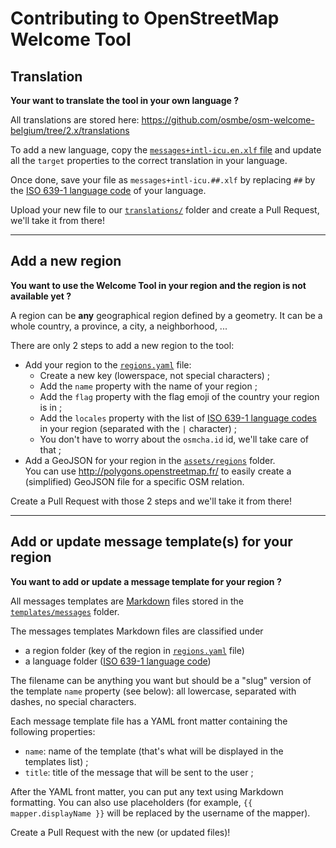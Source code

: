 # Contributing to OpenStreetMap Welcome Tool

## Translation

**Your want to translate the tool in your own language ?**

All translations are stored here: <https://github.com/osmbe/osm-welcome-belgium/tree/2.x/translations>

To add a new language, copy the [`messages+intl-icu.en.xlf` file](https://github.com/osmbe/osm-welcome-belgium/blob/2.x/translations/messages%2Bintl-icu.en.xlf) and update all the `target` properties to the correct translation in your language.

Once done, save your file as `messages+intl-icu.##.xlf` by replacing `##` by the [ISO 639-1 language code](https://en.wikipedia.org/wiki/List_of_ISO_639-1_codes) of your language.

Upload your new file to our [`translations/`](https://github.com/osmbe/osm-welcome-belgium/tree/2.x/translations) folder and create a Pull Request, we'll take it from there!

---

## Add a new region

**You want to use the Welcome Tool in your region and the region is not available yet ?**

A region can be **any** geographical region defined by a geometry. It can be a whole country, a province, a city, a neighborhood, ...

There are only 2 steps to add a new region to the tool:

- Add your region to the [`regions.yaml`](https://github.com/osmbe/osm-welcome-belgium/blob/2.x/config/regions.yaml) file:
  - Create a new key (lowerspace, not special characters) ;
  - Add the `name` property with the name of your region ;
  - Add the `flag` property with the flag emoji of the country your region is in ;
  - Add the `locales` property with the list of [ISO 639-1 language codes](https://en.wikipedia.org/wiki/List_of_ISO_639-1_codes) in your region (separated with the `|` character) ;
  - You don't have to worry about the `osmcha.id` id, we'll take care of that ;
- Add a GeoJSON for your region in the [`assets/regions`](https://github.com/osmbe/osm-welcome-belgium/tree/2.x/assets/regions) folder.  
You can use <http://polygons.openstreetmap.fr/> to easily create a (simplified) GeoJSON file for a specific OSM relation.

Create a Pull Request with those 2 steps and we'll take it from there!

---

## Add or update message template(s) for your region

**You want to add or update a message template for your region ?**

All messages templates are [Markdown](https://daringfireball.net/projects/markdown/) files stored in the [`templates/messages`](https://github.com/osmbe/osm-welcome-belgium/tree/2.x/templates/messages) folder.

The messages templates Markdown files are classified under

- a region folder (key of the region in [`regions.yaml`](https://github.com/osmbe/osm-welcome-belgium/blob/2.x/config/regions.yaml) file)
- a language folder ([ISO 639-1 language code](https://en.wikipedia.org/wiki/List_of_ISO_639-1_codes))

The filename can be anything you want but should be a "slug" version of the template `name` property (see below): all lowercase, separated with dashes, no special characters.

Each message template file has a YAML front matter containing the following properties:

- `name`: name of the template (that's what will be displayed in the templates list) ;
- `title`: title of the message that will be sent to the user ;

After the YAML front matter, you can put any text using Markdown formatting. You can also use placeholders (for example, `{{ mapper.displayName }}` will be replaced by the username of the mapper).

Create a Pull Request with the new (or updated files)!
